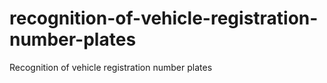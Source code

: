 # recognition-of-vehicle-registration-number-plates
Recognition of vehicle registration number plates
